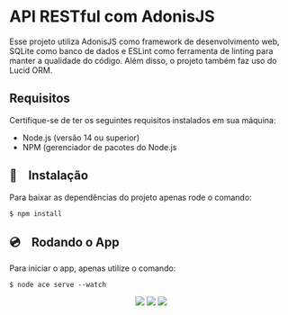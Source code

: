 # API RESTful com AdonisJS

Esse projeto utiliza AdonisJS como framework de desenvolvimento web, SQLite como banco de dados e ESLint como ferramenta de linting para manter a qualidade do código. Além disso, o projeto também faz uso do Lucid ORM.

## Requisitos

Certifique-se de ter os seguintes requisitos instalados em sua máquina:

- Node.js (versão 14 ou superior)
- NPM (gerenciador de pacotes do Node.js




## 💾 &nbsp;&nbsp; Instalação
Para baixar as dependências do projeto apenas rode o comando:

    $ npm install
    
## 💿 &nbsp;&nbsp; Rodando o App
Para iniciar o app, apenas utilize o comando:

    $ node ace serve --watch


<div align="center"> 
  <img src="https://img.shields.io/badge/Made%20for-VSCode-1f425f.svg"/>
  <img src="https://img.shields.io/badge/Made%20with-Bash-1f425f.svg"/>
  <img src="https://img.shields.io/badge/Ask%20me-anything-1abc9c.svg"/>
</div>

